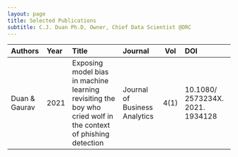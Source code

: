 ```yaml
---
layout: page
title: Selected Publications
subtitle: C.J. Duan Ph.D, Owner, Chief Data Scientist @DRC
---
```


| Authors | Year |Title | Journal | Vol |DOI |
| :------ |:-- | :-------- |:----|:---:|:-----|
| Duan & Gaurav | 2021 | Exposing model bias in machine learning revisiting the boy who cried wolf in the context of phishing detection |Journal of Business Analytics |4(1)|10.1080/ 2573234X. 2021. 1934128|
